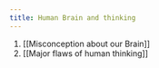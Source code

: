 ```yaml
---
title: Human Brain and thinking
---
```


1. [[Misconception about our Brain]]
2. [[Major flaws of human thinking]]
